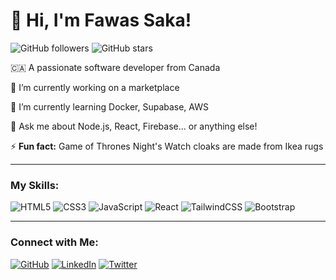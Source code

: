 <h1>👋 Hi, I'm Fawas Saka!</h1> 

![GitHub followers](https://img.shields.io/github/followers/yourusername?label=Follow%20Me&style=social)
![GitHub stars](https://img.shields.io/github/stars/yourusername?label=My%20Stars&style=social)

🇨🇦 A passionate software developer from Canada

🔭 I’m currently working on a marketplace

🌱 I’m currently learning Docker, Supabase, AWS

💬 Ask me about Node.js, React, Firebase... or anything else!

⚡ **Fun fact:** Game of Thrones Night's Watch cloaks are made from Ikea rugs

---

### My Skills:

![HTML5](https://img.shields.io/badge/HTML5-%23E34F26.svg?style=for-the-badge&logo=html5&logoColor=white)
![CSS3](https://img.shields.io/badge/CSS3-%231572B6.svg?style=for-the-badge&logo=css3&logoColor=white)
![JavaScript](https://img.shields.io/badge/JavaScript-%23F7DF1E.svg?style=for-the-badge&logo=javascript&logoColor=black)
![React](https://img.shields.io/badge/React-%2320232A.svg?style=for-the-badge&logo=react&logoColor=%2361DAFB)
![TailwindCSS](https://img.shields.io/badge/TailwindCSS-%2338B2AC.svg?style=for-the-badge&logo=tailwind-css&logoColor=white)
![Bootstrap](https://img.shields.io/badge/Bootstrap-%23563D7C.svg?style=for-the-badge&logo=bootstrap&logoColor=white)

---

### Connect with Me:

[![GitHub](https://img.shields.io/badge/GitHub-%23121011.svg?style=for-the-badge&logo=github&logoColor=white)](https://github.com/yourusername)
[![LinkedIn](https://img.shields.io/badge/LinkedIn-%230077B5.svg?style=for-the-badge&logo=linkedin&logoColor=white)](https://www.linkedin.com/in/yourusername/)
[![Twitter](https://img.shields.io/badge/Twitter-%231DA1F2.svg?style=for-the-badge&logo=twitter&logoColor=white)](https://twitter.com/yourusername)
